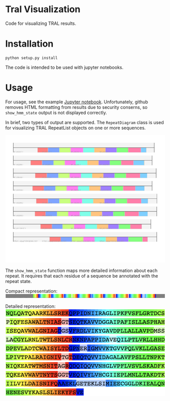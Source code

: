 # Tral Visualization

Code for visualizing TRAL results.

# Installation

```
python setup.py install
```

The code is intended to be used with jupyter notebooks.

# Usage

For usage, see the example [Jupyter notebook](repeatdiagram%20usage.ipynb). Unfortunately, github removes HTML formatting from results due to security conserns, so `show_hmm_state` output is not displayed correctly.

In brief, two types of output are supported. The `RepeatDiagram` class is used for visualizing TRAL RepeatList objects on one or more sequences.

![RepeatDiagram Example](docs/repeatdiagram.png)

The `show_hmm_state` function maps more detailed information about each repeat. It requires that each residue of a sequence be annotated with the repeat state.

Compact representation:
![show_hmm_state Example 1](docs/show_hmm_state1.png)

Detailed representation:
![show_hmm_state Example 2](docs/show_hmm_state2.png)
